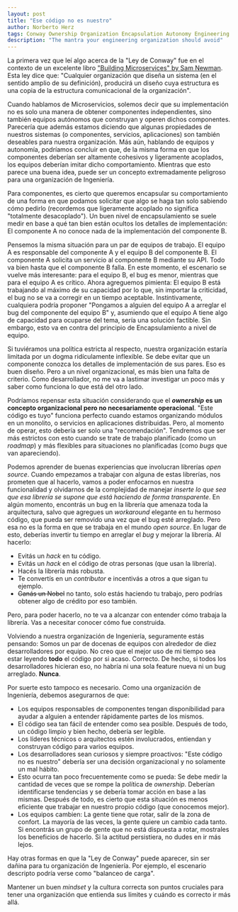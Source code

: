 ```yaml
---
layout: post
title: "Ese código no es nuestro"
author: Norberto Herz
tags: Conway Ownership Organization Encapsulation Autonomy Engineering Culture
description: "The mantra your engineering organization should avoid"
---
```


La primera vez que leí algo acerca de la "Ley de Conway" fue en el contexto de un excelente libro ["Building Microservices" by Sam Newman](http://shop.oreilly.com/product/0636920033158.do). Esta ley dice que: "Cualquier organización que diseña un sistema (en el sentido amplio de su definición), producirá un diseño cuya estructura es una copia de la estructura comunicacional de la organización".

<!--MORE-->

Cuando hablamos de Microservicios, solemos decir que su implementación no es solo una manera de obtener componentes independientes, sino también equipos autónomos que construyan y operen dichos componentes. Parecería que además estamos diciendo que algunas propiedades de nuestros sistemas (o componentes, servicios, aplicaciones) son también deseables para nuestra organización. Más aún, hablando de equipos y autonomía, podríamos concluir en que, de la misma forma en que los componentes deberían ser altamente cohesivos y ligeramente acoplados, los equipos deberían imitar dicho comportamiento. Mientras que esto parece una buena idea, puede ser un concepto extremadamente peligroso para una organización de Ingeniería.

Para componentes, es cierto que queremos encapsular su comportamiento de una forma en que podamos solicitar que algo se haga tan solo sabiendo cómo pedirlo (recordemos que ligeramente acoplado no significa "totalmente desacoplado"). Un buen nivel de encapsulamiento se suele medir en base a qué tan bien están ocultos los detalles de implementación: El componente A no conoce nada de la implementación del componente B.

Pensemos la misma situación para un par de equipos de trabajo. El equipo A es responsable del componente A y el equipo B del componente B. El componente A solicita un servicio al componente B mediante su API. Todo va bien hasta que el componente B falla. En este momento, el escenario se vuelve más interesante: para el equipo B, el bug es menor, mientras que para el equipo A es crítico. Ahora agreguemos pimienta: El equipo B está trabajando al máximo de su capacidad por lo que, sin importar la criticidad, el bug no se va a corregir en un tiempo aceptable. Instintivamente, cualquiera podría proponer "Pongamos a alguien del equipo A a arreglar el bug del componente del equipo B" y, asumiendo que el equipo A tiene algo de capacidad para ocuparse del tema, sería una solución factible. Sin embargo, esto va en contra del principio de Encapsulamiento a nivel de equipo.

Si tuviéramos una política estricta al respecto, nuestra organización estaría limitada por un dogma ridículamente inflexible. Se debe evitar que un componente conozca los detalles de implementación de sus pares. Eso es buen diseño. Pero a un nivel organizacional, es más bien una falta de criterio. Como desarrollador, no me va a lastimar investigar un poco más y saber como funciona lo que está del otro lado.

Podríamos repensar esta situación considerando que el ***ownership*** **es un concepto organizacional pero no necesariamente operacional**. "Este código es tuyo" funciona perfecto cuando estamos organizando módulos en un monolito, o servicios en aplicaciones distribuidas. Pero, al momento de operar, esto debería ser solo una "recomendación". Tendremos que ser más estrictos con esto cuando se trate de trabajo planificado (como un *roadmap*) y más flexibles para situaciones no planificadas (como *bugs* que van apareciendo).


Podemos aprender de buenas experiencias que involucran librerías *open source*. Cuando empezamos a trabajar con alguna de estas librerías, nos prometen que al hacerlo, vamos a poder enfocarnos en nuestra funcionalidad y olvidarnos de la complejidad de manejar *inserte lo que sea que esa librería se supone que está haciendo de forma transparente*. En algún momento, encontrás un bug en la librería que amenaza toda la arquitectura, salvo que agregues un *workaround* elegante en tu hermoso código, que pueda ser removido una vez que el bug esté arreglado. Pero esa no es la forma en que se trabaja en el mundo *open source*. En lugar de esto, deberías invertir tu tiempo en arreglar el *bug* y mejorar la librería. Al hacerlo:
- Evitás un *hack* en tu código.
- Evitás un *hack* en el código de otras personas (que usan la librería).
- Hacés la librería más robusta.
- Te convertís en un *contributor* e incentivás a otros a que sigan tu ejemplo.
- ~~Ganás un Nobel~~ no tanto, solo estás haciendo tu trabajo, pero podrías obtener algo de crédito por eso también.

Pero, para poder hacerlo, no te va a alcanzar con entender cómo trabaja la librería. Vas a necesitar conocer cómo fue construida.

Volviendo a nuestra organización de Ingeniería, seguramente estás pensando: Somos un par de docenas de equipos con alrededor de diez desarrolladores por equipo. No creo que el mejor uso de mi tiempo sea estar leyendo **todo** el código por si acaso. Correcto. De hecho, si todos los desarrolladores hicieran eso, no habría ni una sola feature nueva ni un bug arreglado. **Nunca**.

Por suerte esto tampoco es necesario. Como una organización de Ingeniería, debemos asegurarnos de que:
- Los equipos responsables de componentes tengan disponibilidad para ayudar a alguien a entender rápidamente partes de los mismos.
- El código sea tan fácil de entender como sea posible. Después de todo, un código limpio y bien hecho, debería ser legible.
- Los líderes técnicos o arquitectos estén involucrados, entiendan y construyan código para varios equipos.
- Los desarrolladores sean curiosos y siempre proactivos: "Este código no es nuestro" debería ser una decisión organizacional y no solamente un mal hábito.
- Esto ocurra tan poco frecuentemente como se pueda: Se debe medir la cantidad de veces que se rompe la política de *ownership*. Deberían identificarse tendencias y se debería tomar acción en base a las mismas. Después de todo, es cierto que esta situación es menos eficiente que trabajar en nuestro propio código (que conocemos mejor).
- Los equipos cambien: La gente tiene que rotar, salir de la zona de confort. La mayoría de las veces, la gente quiere un cambio cada tanto. Si encontrás un grupo de gente que no está dispuesta a rotar, mostrales los beneficios de hacerlo. Si la actitud persistiera, no dudes en ir más lejos.

Hay otras formas en que la "Ley de Conway" puede aparecer, sin ser dañina para tu organización de Ingeniería. Por ejemplo, el escenario descripto podría verse como "balanceo de carga".

Mantener un buen *mindset* y la cultura correcta son puntos cruciales para tener una organización que entienda sus límites y cuándo es correcto ir más allá.
